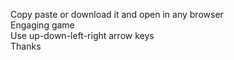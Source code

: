 Copy paste or download it and open in any browser <br>
Engaging game <br>
Use up-down-left-right arrow keys <br>
Thanks
